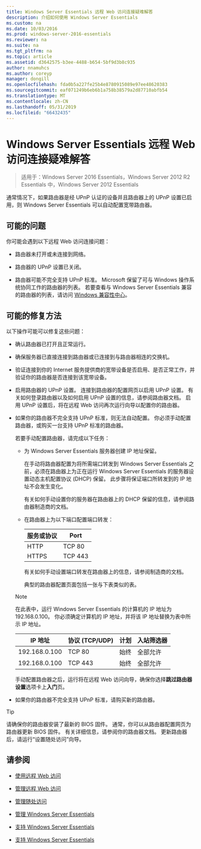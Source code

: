 ```yaml
---
title: Windows Server Essentials 远程 Web 访问连接疑难解答
description: 介绍如何使用 Windows Server Essentials
ms.custom: na
ms.date: 10/03/2016
ms.prod: windows-server-2016-essentials
ms.reviewer: na
ms.suite: na
ms.tgt_pltfrm: na
ms.topic: article
ms.assetid: d3642575-b3ee-4488-b654-5bf9d3b8c935
author: nnamuhcs
ms.author: coreyp
manager: dongill
ms.openlocfilehash: fda0b5a227fe25b4e8780915089e97ee48620383
ms.sourcegitcommit: eaf071249b6eb6b1a758b38579a2d87710abfb54
ms.translationtype: MT
ms.contentlocale: zh-CN
ms.lasthandoff: 05/31/2019
ms.locfileid: "66432435"
---
```

# <a name="troubleshoot-remote-web-access-connectivity-in-windows-server-essentials"></a>Windows Server Essentials 远程 Web 访问连接疑难解答
 
>适用于：Windows Server 2016 Essentials，Windows Server 2012 R2 Essentials 中，Windows Server 2012 Essentials
  
 通常情况下，如果路由器是经 UPnP 认证的设备并且路由器上的 UPnP 设置已启用，则 Windows Server Essentials 可以自动配置宽带路由器。  
  
## <a name="possible-issues"></a>可能的问题  
 你可能会遇到以下远程 Web 访问连接问题：  
  
-   路由器未打开或未连接到网络。  
  
-   路由器的 UPnP 设置已关闭。  
  
-   路由器可能不完全支持 UPnP 标准。 Microsoft 保留了可与 Windows 操作系统协同工作的路由器的列表。 若要查看与 Windows Server Essentials 兼容的路由器的列表，请访问 [Windows 兼容性中心](https://www.microsoft.com/windows/compatibility/CompatCenter/Home)。  
  
## <a name="possible-fixes"></a>可能的修复方法  
 以下操作可能可以修复这些问题：  
  
- 确认路由器已打开且正常运行。  
  
- 确保服务器已直接连接到路由器或已连接到与路由器相连的交换机。  
  
- 验证连接到你的 Internet 服务提供商的宽带设备是否启用、是否正常工作，并验证你的路由器是否连接到该宽带设备。  
  
- 启用路由器的 UPnP 设置。 连接到路由器的配置网页以启用 UPnP 设置。 有关如何登录路由器以及如何启用 UPnP 设置的信息，请参阅路由器文档。 启用 UPnP 设置后，将在远程 Web 访问再次运行向导以配置你的路由器。  
  
- 如果你的路由器不完全支持 UPnP 标准，则无法自动配置。 你必须手动配置路由器，或购买一台支持 UPnP 标准的路由器。  
  
   若要手动配置路由器，请完成以下任务：  
  
  - 为 Windows Server Essentials 服务器创建 IP 地址保留。  
  
     在手动将路由器配置为将所需端口转发到 Windows Server Essentials 之前，必须在路由器上为正在运行 Windows Server Essentials 的服务器设置动态主机配置协议 (DHCP) 保留。 此步骤将保证端口所转发到的 IP 地址不会发生变化。  
  
     有关如何手动设置你的服务器在路由器上的 DHCP 保留的信息，请参阅路由器制造商的文档。  
  
  - 在路由器上为以下端口配置端口转发：  
  
    |服务或协议|Port|  
    |-------------------------|----------|  
    |HTTP|TCP 80|  
    |HTTPS|TCP 443|  
  
    有关如何手动设置端口转发在路由器上的信息，请参阅制造商的文档。  
  
    典型的路由器配置页面包括一张与下表类似的表。  
  
  > [!NOTE]
  >  在此表中，运行 Windows Server Essentials 的计算机的 IP 地址为 192.168.0.100。 你必须确定计算机的 IP 地址，并将该 IP 地址替换为表中所示 IP 地址。  
  
  |IP 地址|协议 (TCP/UDP)|计划|入站筛选器|  
  |----------------|---------------------------|--------------|--------------------|  
  |192.168.0.100|TCP 80|始终|全部允许|  
  |192.168.0.100|TCP 443|始终|全部允许|  
  
   手动配置路由器之后，运行将在远程 Web 访问向导，确保你选择**跳过路由器设置**选项卡上**入门**页。  
  
- 如果你的路由器不完全支持 UPnP 标准，请购买新的路由器。  
  
> [!TIP]
>  请确保你的路由器安装了最新的 BIOS 固件。 通常，你可以从路由器配置网页为路由器更新 BIOS 固件。 有关详细信息，请参阅你的路由器文档。 更新路由器后，请运行“设置随处访问”向导。  
  
## <a name="see-also"></a>请参阅  
  
-   [使用远程 Web 访问](../use/Use-Remote-Web-Access-in-Windows-Server-Essentials.md)  
  
-   [管理远程 Web 访问](../manage/Manage-Remote-Web-Access-in-Windows-Server-Essentials.md)  
  
-   [管理随处访问](../manage/Manage-Anywhere-Access-in-Windows-Server-Essentials.md)  
  
-   [管理 Windows Server Essentials](../manage/Manage-Windows-Server-Essentials.md)  
  

-   [支持 Windows Server Essentials](Support-Windows-Server-Essentials.md)

-   [支持 Windows Server Essentials](../support/Support-Windows-Server-Essentials.md)

